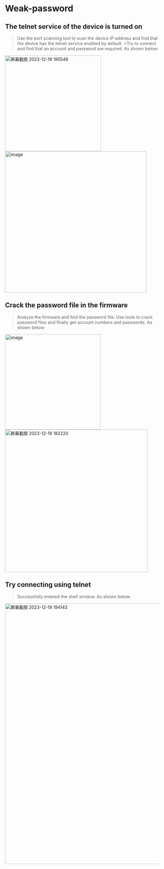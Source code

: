 # Weak-password

## The telnet service of the device is turned on

>Use the port scanning tool to scan the device IP address and find that the device has the telnet service enabled by default. >Try to connect and find that an account and password are required. As shown below:

<img width="314" alt="屏幕截图 2023-12-19 195548" src="https://github.com/cvdyfbwa/Weak-password/assets/150313831/f12480ef-15c7-463e-9118-a146a1ba3cfc">

<img width="463" alt="image" src="https://github.com/cvdyfbwa/Weak-password/assets/150313831/a4f0a45d-a1f1-4acf-9018-071aacdf9ea4">

## Crack the password file in the firmware

>Analyze the firmware and find the password file. Use tools to crack password files and finally get account numbers and passwords. As shown below:

<img width="312" alt="image" src="https://github.com/cvdyfbwa/Weak-password/assets/150313831/c3558045-5a2a-440a-8bc8-0159ef4f76c2">

<img width="467" alt="屏幕截图 2023-12-19 182220" src="https://github.com/cvdyfbwa/Weak-password/assets/150313831/33b4cef3-8e1f-4d18-885c-7905bd7e3f5b">

## Try connecting using telnet

>Successfully entered the shell window. As shown below:

<img width="854" alt="屏幕截图 2023-12-19 194143" src="https://github.com/cvdyfbwa/Weak-password/assets/150313831/548beea5-5de6-4da5-bcc5-05f4b86f3e9f">





